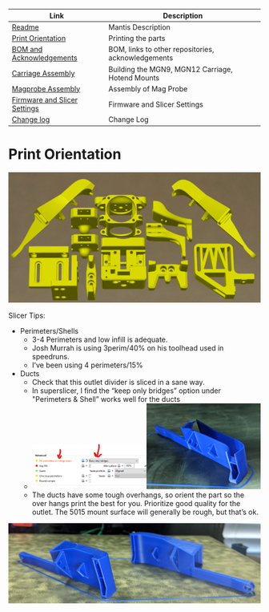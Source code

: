 
|  Link  | Description |
|--|--|
| [Readme](readme.md)  |  Mantis Description  |
|  [Print Orientation](print_orientation.md)  |  Printing the parts  |
|  [BOM and Acknowledgements](bom_acknowledgements.md)  |  BOM, links to other repositories, acknowledgements  |
| [Carriage Assembly](carriage_assembly.md) | Building the MGN9, MGN12 Carriage, Hotend Mounts |
|  [Magprobe Assembly](magprobe.md)  |  Assembly of Mag Probe  |
|  [Firmware and Slicer Settings](firmware_slicer_settings.md)  |  Firmware and Slicer Settings |
|  [Change log](changelog.md)  |  Change Log

Print Orientation
============
![Print Orientation](images/print_orientation_slicer.png)

Slicer Tips:
- Perimeters/Shells
  - 3-4 Perimeters and low infill is adequate.
  - Josh Murrah is using 3perim/40% on his toolhead used in speedruns.
  - I’ve been using 4 perimeters/15%
- Ducts
  - Check that this outlet divider is sliced in a sane way.
  - In superslicer, I find the “keep only bridges” option under "Perimeters & Shell” works well for the ducts
  - <img src="images/print_orientation_keep_only_bridges.png" width=50% height=50%><img src="images/print_orientation_duct_divider.jpg" width=50% height=50%>
  - The ducts have some tough overhangs, so orient the part so the over hangs print the best for you. Prioritize good quality for the outlet. The 5015 mount surface will generally be rough, but that’s ok.
<img src="images/print_orientation_ducts.jpg">
